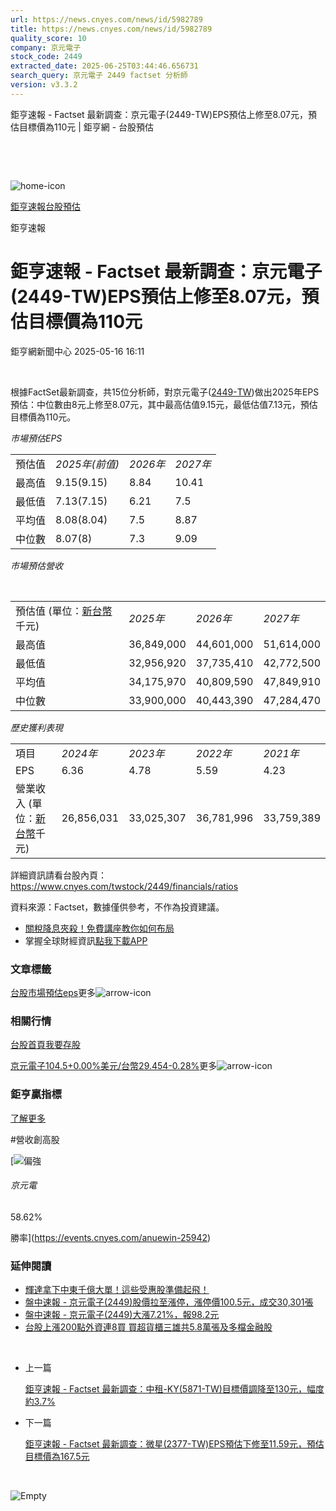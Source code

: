 ```yaml
---
url: https://news.cnyes.com/news/id/5982789
title: https://news.cnyes.com/news/id/5982789
quality_score: 10
company: 京元電子
stock_code: 2449
extracted_date: 2025-06-25T03:44:46.656731
search_query: 京元電子 2449 factset 分析師
version: v3.3.2
---
```


鉅亨速報 - Factset 最新調查：京元電子(2449-TW)EPS預估上修至8.07元，預估目標價為110元 | 鉅亨網 - 台股預估

‌

‌

![home-icon](/assets/icons/breadCrumb/symbol-icon-home.svg)

[鉅亨速報](/news/cat/anue_live)[台股預估](/news/cat/tw_forecast)

鉅亨速報

# 鉅亨速報 - Factset 最新調查：京元電子(2449-TW)EPS預估上修至8.07元，預估目標價為110元

鉅亨網新聞中心 2025-05-16 16:11

‌

根據FactSet最新調查，共15位分析師，對京元電子([2449-TW](https://www.cnyes.com/twstock/2449))做出2025年EPS預估：中位數由8元上修至8.07元，其中最高估值9.15元，最低估值7.13元，預估目標價為110元。

*市場預估EPS*

|  |  |  |  |
| --- | --- | --- | --- |
| 預估值 | *2025年(前值)* | *2026年* | *2027年* |
| 最高值 | 9.15(9.15) | 8.84 | 10.41 |
| 最低值 | 7.13(7.15) | 6.21 | 7.5 |
| 平均值 | 8.08(8.04) | 7.5 | 8.87 |
| 中位數 | 8.07(8) | 7.3 | 9.09 |

*市場預估營收*

‌

|  |  |  |  |
| --- | --- | --- | --- |
| 預估值 (單位：[新台幣](https://invest.cnyes.com/forex/detail/usdtwd)千元) | *2025年* | *2026年* | *2027年* |
| 最高值 | 36,849,000 | 44,601,000 | 51,614,000 |
| 最低值 | 32,956,920 | 37,735,410 | 42,772,500 |
| 平均值 | 34,175,970 | 40,809,590 | 47,849,910 |
| 中位數 | 33,900,000 | 40,443,390 | 47,284,470 |

*歷史獲利表現*

|  |  |  |  |  |
| --- | --- | --- | --- | --- |
| 項目 | *2024年* | *2023年* | *2022年* | *2021年* |
| EPS | 6.36 | 4.78 | 5.59 | 4.23 |
| 營業收入 (單位：[新台幣](https://invest.cnyes.com/forex/detail/usdtwd)千元) | 26,856,031 | 33,025,307 | 36,781,996 | 33,759,389 |

詳細資訊請看台股內頁：  
<https://www.cnyes.com/twstock/2449/financials/ratios>

資料來源：Factset，數據僅供參考，不作為投資建議。

* [關稅降息夾殺！免費講座教你如何布局](https://www.rsc.com.tw/Cnyes_RSC/SeminarBooking2025InvestmentOutlook.aspx?utm_source=anue&utm_medium=usstocks_end)
* 掌握全球財經資訊[點我下載APP](http://www.cnyes.com/app/?utm_source=mweb&utm_medium=HamMenuBanner&utm_campaign=fixed&utm_content=entr)

### 文章標籤

[台股](https://news.cnyes.com/tag/台股 "台股")[市場預估](https://news.cnyes.com/tag/市場預估 "市場預估")[eps](https://news.cnyes.com/tag/eps "eps")更多![arrow-icon](/assets/icons/arrows/arrow-down.svg)

### 相關行情

[台股首頁](https://www.cnyes.com/twstock)[我要存股](https://supr.link/8OHaU)

[京元電子104.5+0.00%](https://www.cnyes.com/twstock/2449)[美元/台幣29.454-0.28%](https://invest.cnyes.com/forex/detail/USDTWD)更多![arrow-icon](/assets/icons/arrows/arrow-down.svg)

### 鉅亨贏指標

[了解更多](https://events.cnyes.com/anuewin-25942)

#營收創高股

[![偏強](/assets/icons/win-indicator/long.svg)

###### 京元電

58.62%

勝率](https://events.cnyes.com/anuewin-25942)

### 延伸閱讀

* [輝達拿下中東千億大單！這些受惠股準備起飛！](/news/id/5980276)
* [盤中速報 - 京元電子(2449)股價拉至漲停，漲停價100.5元，成交30,301張](/news/id/5978978)
* [盤中速報 - 京元電子(2449)大漲7.21%，報98.2元](/news/id/5978639)
* [台股上漲200點外資連8買 買超貨櫃三雄共5.8萬張及多檔金融股](/news/id/5977962)

‌

* 上一篇

  [鉅亨速報 - Factset 最新調查：中租-KY(5871-TW)目標價調降至130元，幅度約3.7%](/news/id/5983197)
* 下一篇

  [鉅亨速報 - Factset 最新調查：微星(2377-TW)EPS預估下修至11.59元，預估目標價為167.5元](/news/id/5982574)

‌

![Empty](/assets/icons/skeleton/empty-image.svg)

‌